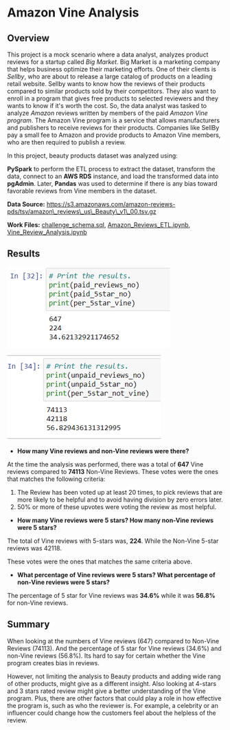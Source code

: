 # Amazon Vine Analysis

## **Overview**

This project is a mock scenario where a data analyst, analyzes product reviews for a startup called _Big Market_. Big Market is a marketing company that helps business optimize their marketing efforts. One of their clients is _Sellby_, who are about to release a large catalog of products on a leading retail website. Sellby wants to know how the reviews of their products compared to similar products sold by their competitors. They also want to enroll in a program that gives free products to selected reviewers and they wants to know if it&#39;s worth the cost. So, the data analyst was tasked to analyze _Amazon_ reviews written by members of the paid _Amazon Vine program_. The Amazon Vine program is a service that allows manufacturers and publishers to receive reviews for their products. Companies like SellBy pay a small fee to Amazon and provide products to Amazon Vine members, who are then required to publish a review.

In this project, beauty products dataset was analyzed using:

**PySpark** to perform the ETL process to extract the dataset, transform the data, connect to an **AWS RDS** instance, and load the transformed data into **pgAdmin**. Later, **Pandas** was used to determine if there is any bias toward favorable reviews from Vine members in the dataset.

**Data Source:** https://s3.amazonaws.com/amazon-reviews-pds/tsv/amazon\_reviews\_us\_Beauty\_v1\_00.tsv.gz

**Work Files:**  [challenge\_schema.sql](https://github.com/paulviet/Amazon_Vine_Analysis/blob/main/challenge_schema.sql), [Amazon\_Reviews\_ETL.ipynb](https://github.com/paulviet/Amazon_Vine_Analysis/blob/main/Amazon_Reviews_ETL.ipynb), [Vine\_Review\_Analysis.ipynb](https://github.com/paulviet/Amazon_Vine_Analysis/blob/main/Vine_Review_Analysis.ipynb)

## **Results**

![](images/paid_reviews.PNG)

![](images/unpaid_reviews.PNG)

- **How many Vine reviews and non-Vine reviews were there?**

At the time the analysis was performed, there was a total of **647** Vine reviews compared to **74113** Non-Vine Reviews. These votes were the ones that matches the following criteria:

1. The Review has been voted up at least 20 times, to pick reviews that are more likely to be helpful and to avoid having division by zero errors later.
2. 50% or more of these upvotes were voting the review as most helpful.

- **How many Vine reviews were 5 stars? How many non-Vine reviews were 5 stars?**

The total of Vine reviews with 5-stars was, **224**. While the Non-Vine 5-star reviews was 42118.

These votes were the ones that matches the same criteria above.

- **What percentage of Vine reviews were 5 stars? What percentage of non-Vine reviews were 5 stars?**

The percentage of 5 star for Vine reviews was **34.6%** while it was **56.8%** for non-Vine reviews.

## **Summary**

When looking at the numbers of Vine reviews (647) compared to Non-Vine Reviews (74113). And the percentage of 5 star for Vine reviews (34.6%) and non-Vine reviews (56.8%). Its hard to say for certain whether the Vine program creates bias in reviews.

However, not limiting the analysis to Beauty products and adding wide rang of other products, might give as a different insight. Also looking at 4-stars and 3 stars rated review might give a better understanding of the Vine program.
 Plus, there are other factors that could play a role in how effective the program is, such as who the reviewer is. For example, a celebrity or an influencer could change how the customers feel about the helpless of the review.
